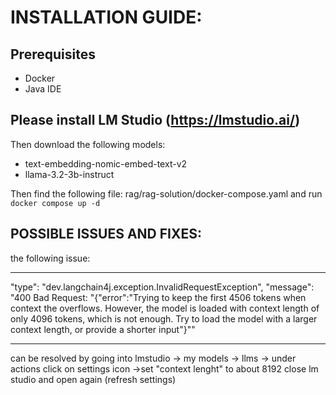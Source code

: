 # INSTALLATION GUIDE:

## Prerequisites
* Docker
* Java IDE

## Please install LM Studio (https://lmstudio.ai/)
Then download the following models:
* text-embedding-nomic-embed-text-v2
* llama-3.2-3b-instruct

Then find the following file:
rag/rag-solution/docker-compose.yaml
and run
\
```docker compose up -d```

## POSSIBLE ISSUES AND FIXES:
the following issue:
***
"type": "dev.langchain4j.exception.InvalidRequestException",
"message": "400 Bad Request: \"{\"error\":\"Trying to keep the first 4506 tokens when context the overflows. However, the model is loaded with context length of only 4096 tokens, which is not enough. Try to load the model with a larger context length, or provide a shorter input\"}\""
***
can be resolved by going into lmstudio -> my models -> llms -> under actions click on settings icon ->set "context lenght" to about 8192
close lm studio and open again (refresh settings)